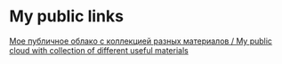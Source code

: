 # My public links
[Мое публичное облако с коллекцией разных материалов / My public cloud with collection of different useful materials](https://drive.google.com/open?id=1x9SdJPK1pkL8et8XJhMPNg8H_HhIWmJ_)
